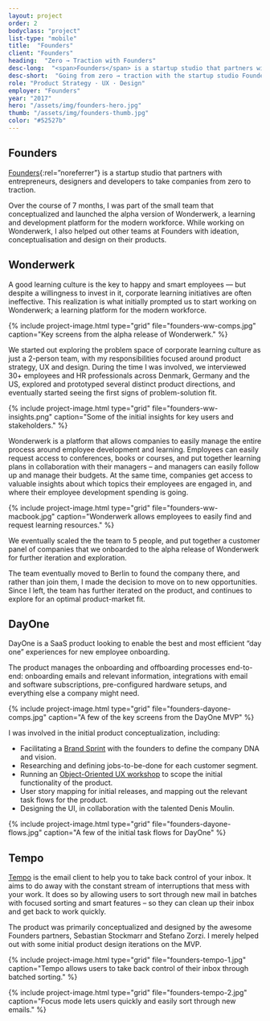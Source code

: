 ```yaml
---
layout: project
order: 2
bodyclass: "project"
list-type: "mobile"
title:  "Founders"
client: "Founders"
heading:  "Zero → Traction with Founders"
desc-long:  "<span>Founders</span> is a startup studio that partners with entrepreneurs, designers and developers to build products and launch startups from scratch."
desc-short:  "Going from zero → traction with the startup studio Founders"
role: "Product Strategy · UX · Design"
employer: "Founders"
year: "2017"
hero: "/assets/img/founders-hero.jpg"
thumb: "/assets/img/founders-thumb.jpg"
color: "#52527b"
---
```


## Founders
[Founders](https://www.founders.as/){:rel=”noreferrer”} is a startup studio that partners with entrepreneurs, designers and developers to take companies from zero to traction.

Over the course of 7 months, I was part of the small team that conceptualized and launched the alpha version of Wonderwerk, a learning and development platform for the modern workforce. While working on Wonderwerk, I also helped out other teams at Founders with ideation, conceptualisation and design on their products.

## Wonderwerk
A good learning culture is the key to happy and smart employees — but despite a willingness to invest in it, corporate learning initiatives are often ineffective. This realization is what initially prompted us to start working on Wonderwerk; a learning platform for the modern workforce.

{% include project-image.html type="grid" file="founders-ww-comps.jpg" caption="Key screens from the alpha release of Wonderwerk." %}

We started out exploring the problem space of corporate learning culture as just a 2-person team, with my responsibilities focused around product strategy, UX and design. During the time I was involved, we interviewed 30+ employees and HR professionals across Denmark, Germany and the US, explored and prototyped several distinct product directions, and eventually started seeing the first signs of problem-solution fit.

{% include project-image.html type="grid" file="founders-ww-insights.png" caption="Some of the initial insights for key users and stakeholders." %}

Wonderwerk is a platform that allows companies to easily manage the entire process around employee development and learning. Employees can easily request access to conferences, books or courses, and put together learning plans in collaboration with their managers – and managers can easily follow up and manage their budgets. At the same time, companies get access to valuable insights about which topics their employees are engaged in, and where their employee development spending is going.

{% include project-image.html type="grid" file="founders-ww-macbook.jpg" caption="Wonderwerk allows employees to easily find and request learning resources." %}

We eventually scaled the the team to 5 people, and put together a customer panel of companies that we onboarded to the alpha release of Wonderwerk for further iteration and exploration.

The team eventually moved to Berlin to found the company there, and rather than join them, I made the decision to move on to new opportunities. Since I left, the team has further iterated on the product, and continues to explore for an optimal product-market fit.

## DayOne
DayOne is a SaaS product looking to enable the best and most efficient “day one” experiences for new employee onboarding.

The product manages the onboarding and offboarding processes end-to-end: onboarding emails and relevant information, integrations with email and software subscriptions, pre-configured hardware setups, and everything else a company might need.

{% include project-image.html type="grid" file="founders-dayone-comps.jpg" caption="A few of the key screens from the DayOne MVP" %}

I was involved in the initial product conceptualization, including:
- Facilitating a [Brand Sprint](https://library.gv.com/the-three-hour-brand-sprint-3ccabf4b768a) with the founders to define the company DNA and vision.
- Researching and defining jobs-to-be-done for each customer segment.
- Running an [Object-Oriented UX workshop](https://alistapart.com/article/ooux-a-foundation-for-interaction-design) to scope the initial functionality of the product.
- User story mapping for initial releases, and mapping out the relevant task flows for the product.
- Designing the UI, in collaboration with the talented Denis Moulin.

{% include project-image.html type="grid" file="founders-dayone-flows.jpg" caption="A few of the initial task flows for DayOne" %}

## Tempo
[Tempo](https://www.yourtempo.co/) is the email client to help you to take back control of your inbox. It aims to do away with the constant stream of interruptions that mess with your work. It does so by allowing users to sort through new mail in batches with focused sorting and smart features – so they can clean up their inbox and get back to work quickly.

The product was primarily conceptualized and designed by the awesome Founders partners, Sebastian Stockmarr and Stefano Zorzi. I merely helped out with some initial product design iterations on the MVP.

{% include project-image.html type="grid" file="founders-tempo-1.jpg" caption="Tempo allows users to take back control of their inbox through batched sorting." %}

{% include project-image.html type="grid" file="founders-tempo-2.jpg" caption="Focus mode lets users quickly and easily sort through new emails." %}
